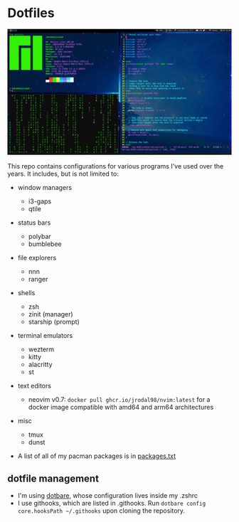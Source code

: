 # Dotfiles

![alt text](Pictures/screenshots/desktop.png "My desktop")

This repo contains configurations for various programs I've used over the years. It includes, but is not limited to:

- window managers
  - i3-gaps
  - qtile
- status bars
  - polybar
  - bumblebee
- file explorers
  - nnn
  - ranger
- shells
  - zsh
  - zinit (manager)
  - starship (prompt)
- terminal emulators
  - wezterm
  - kitty
  - alacritty
  - st
- text editors
  - neovim v0.7: `docker pull ghcr.io/jrodal98/nvim:latest` for a docker image compatible with amd64 and arm64 architectures
- misc

  - tmux
  - dunst

- A list of all of my pacman packages is in [packages.txt](packages.txt)

## dotfile management

- I'm using [dotbare](https://github.com/kazhala/dotbare), whose configuration lives inside my .zshrc
- I use githooks, which are listed in .githooks. Run `dotbare config core.hooksPath ~/.githooks` upon cloning the repository.
